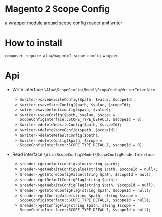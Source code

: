 # Magento 2 Scope Config

a wrapper module around scope config reader and writer

# How to install
`composer require alaa/magento2-scope-config-wrapper`

# Api

- Write interface `\Alaa\ScopeConfig\Model\ScopeConfigWriterInterface`
    - `$writer->saveWebsiteConfig($path, $value, $scopeId);`
    - `$writer->saveStoreConfig($path, $value, $scopeId);`
    - `$witer->saveDefaultConfig($path, $value);`
    - `$writer->saveConfig($path, $value, $scope = ScopeConfigInterface::SCOPE_TYPE_DEFAULT, $scopeId = 0);`
    - `$writer->deleteWebsiteConfig($path, $scopeId);`
    - `$writer->deleteStoreConfig($path, $scopeId);`
    - `$writer->deleteDefaultConfig($path);`
    - `$writer->deleteConfig($path, $scope = ScopeConfigInterface::SCOPE_TYPE_DEFAULT, $scopeId = 0);`

- Read interface `\Alaa\ScopeConfig\Model\ScopeConfigReaderInterface`
    - `$reader->getDefaultConfigValue(string $path);`
    - `$reader->getWebsiteConfigValue(string $path, $scopeId = null);`
    - `$reader->getStoreConfigValue(string $path, $scopeId = null);`
    - `$reader->getDefaultConfigFlag(string $path);`
    - `$reader->getWebsiteConfigFlag(string $path, $scopeId = null);`
    - `$reader->getStoreConfigFlag(string $path, $scopeId = null);`
    - `$reader->getConfigValue(string $path, string $scope = ScopeConfigInterface::SCOPE_TYPE_DEFAULT, $scopeId = null);`
    - `$reader->getConfigFlag(string $path, string $scope = ScopeConfigInterface::SCOPE_TYPE_DEFAULT, $scopeId = null);`
